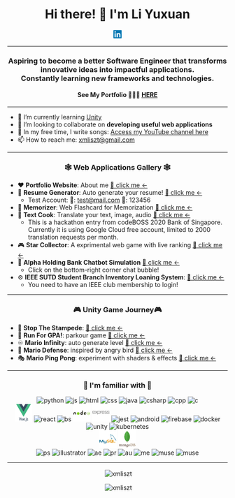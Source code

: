<h1 align='center'>Hi there! 🙌 I'm Li Yuxuan</h1>
<div align='center'>
<a href='https://www.linkedin.com/in/li-yuxuan/'>
<img src="https://raw.githubusercontent.com/devicons/devicon/master/icons/linkedin/linkedin-original.svg" alt="linkedin" width="20" height="20"/></a>
</div>
<hr/>
<h3 align='center'>Aspiring to become a better Software Engineer that transforms innovative ideas into impactful applications. <br> Constantly learning new frameworks and technologies.</h3>
<h4 align='center'>See My Portfolio 👨🏻‍💻 <a href="https://xmliszt.github.io/">HERE</a></h4>

---

- 🌱 I’m currently learning [Unity](https://unity.com/)
- 👯 I’m looking to collaborate on **developing useful web applications**
- 🎹 In my free time, I write songs: [Access my YouTube channel here](https://www.youtube.com/channel/UCAAVhCgvUfiamjQWyErtBDA)
- 📫 How to reach me: [xmliszt@gmail.com](mailto:xmliszt@gmail.com)

---

<h3 align='center'>🕸 Web Applications Gallery 🕸</h3>

- ❤️ **Portfolio Website**: About me [🔮 click me <-](https://xmliszt.github.io/)
- 📝 **Resume Generator**: Auto generate your resume! [🔮 click me <-](https://xmliszt.github.io/resume-generator/#/)
  - Test Account: 👤: test@mail.com 🔑: 123456
- 🧠 **Memorizer**: Web Flashcard for Memorization [🔮 click me <-](https://xmliszt.github.io/memorizer/#/)
- 💬 **Text Cook**: Translate your text, image, audio [🔮 click me <-](https://xmliszt.github.io/text-cook/#/)
  - This is a hackathon entry from codeBOSS 2020 Bank of Singapore. Currently it is using Google Cloud free account, limited to 2000 translation requests per month.
- 🎮 **Star Collector**: A exprimental web game with live ranking [🔮 click me <-](https://xmliszt.github.io/the-town/game.html)
- 🏦 **Alpha Holding Bank Chatbot Simulation** [🔮 click me <-](https://alpha-holding.herokuapp.com/)
  - Click on the bottom-right corner chat bubble!
- ⚙️ **IEEE SUTD Student Branch Inventory Loaning System**: [🔮 click me <-](https://ieeesutdweb.herokuapp.com/)
  - You need to have an IEEE club membership to login!

---

<h3 align='center'>🎮 Unity Game Journey🎮</h3>

- 🤠 **Stop The Stampede**: [🔮 click me <-](https://play.unity.com/mg/other/stop-the-stampede)
- 🏃‍ **Run For GPA!**: parkour game [🔮 click me <-](https://play.unity.com/mg/other/run-for-gpa)
- ♾ **Mario Infinity**: auto generate level [🔮 click me <-](https://xmliszt.itch.io/mario-infinity)
- 🗼 **Mario Defense**: inspired by angry bird [🔮 click me <-](https://xmliszt.itch.io/mario-defense)
- 🎭 **Mario Ping Pong**: experiment with shaders & effects [🔮 click me <-](https://xmliszt.itch.io/mario-ping-pong)

---

<h3 align='center'>📱 I'm familiar with 📱</h3>

<div align='center'>
<img src="https://img.icons8.com/color/2x/python.png" alt="python" width="40" height="40"/>
<img src="https://img.icons8.com/nolan/2x/javascript.png" alt="js" width="40" height="40"/> 
<img src="https://img.icons8.com/nolan/2x/html.png" alt="html" width="40" height="40"/>
<img src="https://img.icons8.com/nolan/2x/css-filetype.png" alt="css" width="40" height="40"/>
<img src="https://img.icons8.com/color/2x/java-coffee-cup-logo.png" alt="java" width="40" height="40"/> 
<img src="https://img.icons8.com/color/2x/c-sharp-logo.png" alt="csharp" width="40" height="40"/> 
<img src="https://img.icons8.com/color/2x/c-plus-plus-logo.png" alt="cpp" width="40" height="40"/> 
<img src="https://img.icons8.com/color/2x/c-key.png" alt="c" width="40" height="40"/> 
</div>

<div align='center'>
<img src="https://raw.githubusercontent.com/devicons/devicon/master/icons/vuejs/vuejs-original-wordmark.svg" alt="vue" width="40" height="40"/>
<img src="https://img.icons8.com/color/2x/react-native.png" alt="react" width="40" height="40"/> 
<img src="https://img.icons8.com/doodle/2x/soup-plate.png" alt="bs" width="40" height="40"/>
<img src="https://raw.githubusercontent.com/devicons/devicon/master/icons/nodejs/nodejs-original-wordmark.svg" alt="node" width="40" height="40"/>
<img src="https://raw.githubusercontent.com/devicons/devicon/master/icons/express/express-original-wordmark.svg" alt="express" width="40" height="40"/> 
<img src="https://img.icons8.com/doodle/2x/clown.png" alt="jest" width="40" height="40"/> 
<img src="https://img.icons8.com/cute-clipart/2x/android.png" alt="android" width="40" height="40"/> 
<img src="https://img.icons8.com/color/2x/firebase.png" alt="firebase" width="40" height="40"/> 
<img src="https://img.icons8.com/dusk/2x/docker.png" alt="docker" width="40" height="40"/> 
<img src="https://img.icons8.com/nolan/2x/unity.png" alt="unity" width="40" height="40 />
<img src="https://external-content.duckduckgo.com/iu/?u=https%3A%2F%2Fwww.freecodecamp.org%2Fnews%2Fcontent%2Fimages%2F2020%2F10%2Fgcp.png&f=1&nofb=1" alt="gcp" width="60" height="40"/> 
<img src="https://external-content.duckduckgo.com/iu/?u=http%3A%2F%2Fwww.cbronline.com%2Fwp-content%2Fuploads%2F2017%2F05%2Fkubernetes-logo-e1493896901532.png&f=1&nofb=1" alt="kubernetes" width="50" height="40"/> 

</div>

<div align='center'>
<img src="https://raw.githubusercontent.com/devicons/devicon/master/icons/mysql/mysql-original-wordmark.svg" alt="mysql" width="40" height="40"/> 
<img src="https://raw.githubusercontent.com/devicons/devicon/master/icons/mongodb/mongodb-original-wordmark.svg" alt="mongo" width="40" height="40"/>
</div>

<div align='center'>
<img src="https://www.flaticon.com/svg/static/icons/svg/726/726104.svg" alt="ps" width="40" height="40"/> 
<img src="https://www.flaticon.com/svg/static/icons/svg/726/726114.svg" alt="illustrator" width="40" height="40"/>
<img src="https://www.flaticon.com/svg/static/icons/svg/726/726134.svg" alt="ae" width="40" height="40"/>
<img src="https://www.flaticon.com/svg/static/icons/svg/726/726105.svg" alt="pr" width="40" height="40"/>
<img src="https://www.flaticon.com/svg/static/icons/svg/726/726115.svg" alt="au" width="40" height="40"/>
<img src="https://www.flaticon.com/svg/static/icons/svg/726/726146.svg" alt="me" width="40" height="40"/>
<img src="https://www.flaticon.com/svg/static/icons/svg/726/726145.svg" alt="muse" width="40" height="40"/>
<img src="https://www.flaticon.com/svg/static/icons/svg/726/726110.svg" alt="muse" width="40" height="40"/>
</div>

---
<p align="middle">&nbsp;<img align="center" src="https://github-readme-stats.vercel.app/api?username=xmliszt&show_icons=true&theme=onedark" alt="xmliszt" /></p>
<p align="middle">&nbsp;<img align="center" src="https://github-readme-stats.vercel.app/api/wakatime?username=xmliszt&theme=onedark" alt="xmliszt" /></p>
